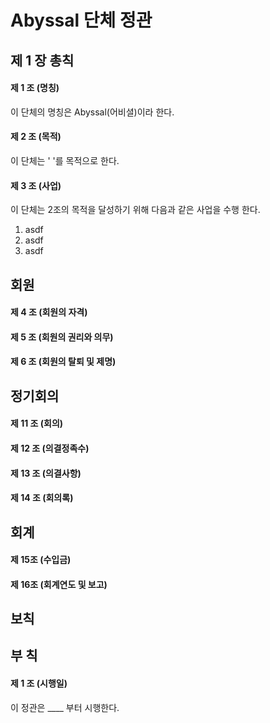 # Abyssal 단체 정관

## 제 1 장 총칙

#### 제 1 조 (명칭)

이 단체의 명칭은 Abyssal(어비셜)이라 한다.

#### 제 2 조 (목적)

이 단체는 '   '를 목적으로 한다.

#### 제 3 조 (사업)

이 단체는 2조의 목적을 달성하기 위해 다음과 같은 사업을 수행 한다.
1. asdf
1. asdf
1. asdf

## 회원

#### 제 4 조 (회원의 자격)


#### 제 5 조 (회원의 권리와 의무)


#### 제 6 조 (회원의 탈퇴 및 제명)

## 정기회의

#### 제 11 조 (회의)

#### 제 12 조 (의결정족수)

#### 제 13 조 (의결사항)

#### 제 14 조 (회의록)

## 회계

#### 제 15조 (수입금)

#### 제 16조 (회계연도 및 보고)

## 보칙 

## 부 칙

#### 제 1 조 (시행일)

이 정관은 ____ 부터 시행한다.
